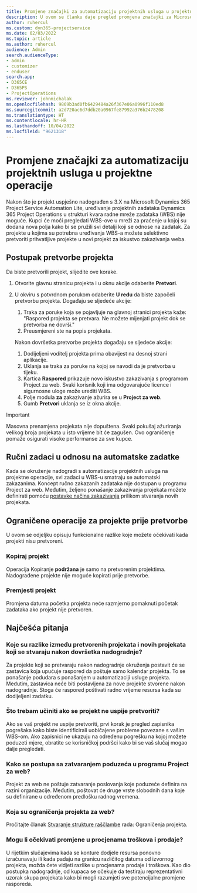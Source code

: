 ```yaml
---
title: Promjene značajki za automatizaciju projektnih usluga u projektne operacije
description: U ovom se članku daje pregled promjena značajki za Microsoft Dynamics 365 Project Service Automation Dynamics 365 Project Operations.
author: ruhercul
ms.custom: dyn365-projectservice
ms.date: 02/03/2022
ms.topic: article
ms.author: ruhercul
audience: Admin
search.audienceType:
- admin
- customizer
- enduser
search.app:
- D365CE
- D365PS
- ProjectOperations
ms.reviewer: johnmichalak
ms.openlocfilehash: 9869b3ad0fb6429484a26f367e06a0996f110ed8
ms.sourcegitcommit: a2d720ac6d7ddb20a0967fe87992a376b2478208
ms.translationtype: HT
ms.contentlocale: hr-HR
ms.lasthandoff: 10/04/2022
ms.locfileid: "9621318"
---
```

# <a name="feature-changes-for-project-service-automation-to-project-operations"></a>Promjene značajki za automatizaciju projektnih usluga u projektne operacije

Nakon što je projekt uspješno nadograđen s 3.X na Microsoft Dynamics 365 Project Service Automation Lite, uređivanje projektnih zadataka Dynamics 365 Project Operations u strukturi kvara radne mreže zadataka (WBS) nije moguće. Kupci će moći pregledati WBS-ove u mreži za praćenje u kojoj su dodana nova polja kako bi se pružili svi detalji koji se odnose na zadatak. Za projekte u kojima su potrebna uređivanja WBS-a možete selektivno pretvoriti prihvatljive projekte u novi projekt za iskustvo zakazivanja weba.

## <a name="project-conversion-process"></a>Postupak pretvorbe projekta

Da biste pretvorili projekt, slijedite ove korake.

1. Otvorite glavnu stranicu projekta i u oknu akcije odaberite **Pretvori**.
1. U okviru s potvrdnom porukom odaberite **U redu** da biste započeli pretvorbu projekta. Događaju se sljedeće akcije:

    1. Traka za poruke koja se pojavljuje na glavnoj stranici projekta kaže: "Raspored projekta se pretvara. Ne možete mijenjati projekt dok se pretvorba ne dovrši."
    1. Preusmjereni ste na popis projekata.

    Nakon dovršetka pretvorbe projekta događaju se sljedeće akcije:

    1. Dodijeljeni voditelj projekta prima obavijest na desnoj strani aplikacije.
    1. Uklanja se traka za poruke na kojoj se navodi da je pretvorba u tijeku.
    1. Kartica **Raspored** prikazuje novo iskustvo zakazivanja s programom Project za web. Svaki korisnik koji ima odgovarajuće licence i sigurnosne uloge može urediti WBS.
    1. Polje modula **za** zakazivanje ažurira se u **Project za web**.
    1. Gumb **Pretvori** uklanja se iz okna akcije.

> [!IMPORTANT]
> Masovna prenamjena projekata nije dopuštena. Svaki pokušaj ažuriranja velikog broja projekata u isto vrijeme bit će zagušen. Ovo ograničenje pomaže osigurati visoke performanse za sve kupce.

## <a name="manual-tasks-vs-automatic-tasks"></a>Ručni zadaci u odnosu na automatske zadatke

Kada se okruženje nadogradi s automatizacije projektnih usluga na projektne operacije, svi zadaci u WBS-u smatraju se automatski zakazanima. Koncept ručno zakazanih zadataka nije dostupan u programu Project za web. Međutim, željeno ponašanje zakazivanja projekata možete definirati pomoću [postavke načina zakazivanja](/project-management/scheduling-modes.md) prilikom stvaranja novih projekata.

## <a name="restricted-operations-for-pre-conversion-projects"></a>Ograničene operacije za projekte prije pretvorbe

U ovom se odjeljku opisuju funkcionalne razlike koje možete očekivati kada projekti nisu pretvoreni.

### <a name="copy-project"></a>Kopiraj projekt

Operacija Kopiranje **podržana** je samo na pretvorenim projektima. Nadograđene projekte nije moguće kopirati prije pretvorbe.

### <a name="move-project"></a>Premjesti projekt

Promjena datuma početka projekta neće razmjerno pomaknuti početak zadataka ako projekt nije pretvoren.

## <a name="frequently-asked-questions"></a>Najčešća pitanja

### <a name="what-are-the-differences-between-converted-projects-and-new-projects-that-are-created-after-the-upgrade-has-been-completed"></a>Koje su razlike između pretvorenih projekata i novih projekata koji se stvaraju nakon dovršetka nadogradnje?

Za projekte koji se pretvaraju nakon nadogradnje okruženja postavit će se zastavica koja upućuje raspored da poštuje samo kalendar projekta. To se ponašanje podudara s ponašanjem u automatizaciji usluge projekta. Međutim, zastavica neće biti postavljena za nove projekte stvorene nakon nadogradnje. Stoga će raspored poštivati radno vrijeme resursa kada su dodijeljeni zadatku.

### <a name="what-should-i-do-if-my-project-fails-to-be-converted"></a>Što trebam učiniti ako se projekt ne uspije pretvoriti?

Ako se vaš projekt ne uspije pretvoriti, prvi korak je pregled zapisnika pogrešaka kako biste identificirali uobičajene probleme povezane s vašim WBS-om. Ako zapisnici ne ukazuju na određenu pogrešku na kojoj možete poduzeti mjere, obratite se korisničkoj podršci kako bi se vaš slučaj mogao dalje pregledati.

### <a name="how-are-business-closures-handled-in-project-for-the-web"></a>Kako se postupa sa zatvaranjem poduzeća u programu Project za web?

Projekt za web ne poštuje zatvaranje poslovanja koje poduzeće definira na razini organizacije. Međutim, poštovat će druge vrste slobodnih dana koje su definirane u određenom predlošku radnog vremena.

### <a name="what-are-the-limitations-of-project-for-the-web"></a>Koja su ograničenja projekta za web?

Pročitajte članak [Stvaranje strukture raščlambe](/project-management/create-wbs#project-limitations.md) rada: Ograničenja projekta.

### <a name="can-i-expect-changes-to-my-cost-and-sales-estimates"></a>Mogu li očekivati promjene u procjenama troškova i prodaje?

U rijetkim slučajevima kada se konture dodjele resursa ponovno izračunavaju ili kada padaju na granicu različitog datuma od izvornog projekta, možda ćete vidjeti razlike u procjenama prodaje i troškova. Kao dio postupka nadogradnje, od kupaca se očekuje da testiraju reprezentativni uzorak skupa projekata kako bi mogli razumjeti sve potencijalne promjene rasporeda.
